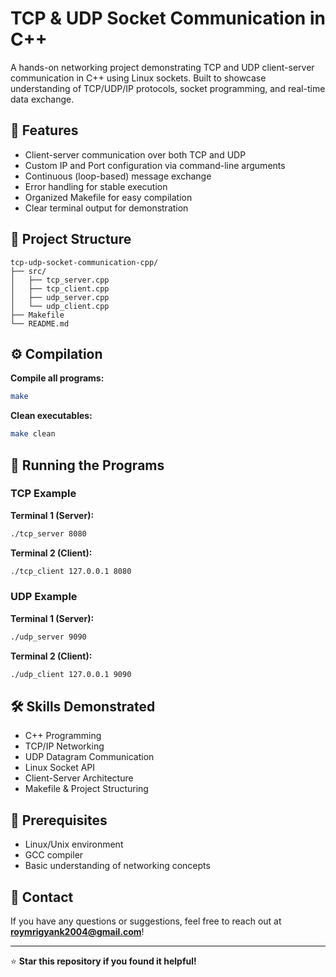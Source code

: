 # TCP & UDP Socket Communication in C++

A hands-on networking project demonstrating TCP and UDP client-server communication in C++ using Linux sockets. Built to showcase understanding of TCP/UDP/IP protocols, socket programming, and real-time data exchange.

## 📌 Features

- Client-server communication over both TCP and UDP
- Custom IP and Port configuration via command-line arguments
- Continuous (loop-based) message exchange
- Error handling for stable execution
- Organized Makefile for easy compilation
- Clear terminal output for demonstration

## 📂 Project Structure

```
tcp-udp-socket-communication-cpp/
├── src/
│   ├── tcp_server.cpp
│   ├── tcp_client.cpp
│   ├── udp_server.cpp
│   └── udp_client.cpp
├── Makefile
└── README.md
```

## ⚙️ Compilation

**Compile all programs:**
```bash
make
```

**Clean executables:**
```bash
make clean
```

## 🚀 Running the Programs

### TCP Example

**Terminal 1 (Server):**
```bash
./tcp_server 8080
```

**Terminal 2 (Client):**
```bash
./tcp_client 127.0.0.1 8080
```

### UDP Example

**Terminal 1 (Server):**
```bash
./udp_server 9090
```

**Terminal 2 (Client):**
```bash
./udp_client 127.0.0.1 9090
```



## 🛠 Skills Demonstrated

- C++ Programming
- TCP/IP Networking
- UDP Datagram Communication
- Linux Socket API
- Client-Server Architecture
- Makefile & Project Structuring

## 🔧 Prerequisites

- Linux/Unix environment
- GCC compiler
- Basic understanding of networking concepts

## 📧 Contact

If you have any questions or suggestions, feel free to reach out at **roymrigyank2004@gmail.com**!

---

⭐ **Star this repository if you found it helpful!**
